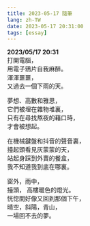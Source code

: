```yaml
---
title: 2023-05-17 隨筆
lang: zh-TW
date: 2023-05-17 20:31:00
tags: [essay]
---
```

**2023/05/17 20:31**  
打開電腦，  
用電子鴉片自我麻醉。  
渾渾噩噩，  
又過去一個下雨的天。  

夢想、高數和雅思，  
它們被埋在雜物堆裏，  
只有在尋找熬夜的藉口時，  
才會被想起。

在機械鍵盤和抖音的聲音裏，  
擡起頭看見灰蒙蒙的天，  
站起身踩到外賣的餐盒，  
我不知道我到底在哪裏。  

窗外，雨中，  
擡頭，
高樓暖色的燈光。  
恍惚間好像又回到那個下午，  
晴空，斜陽，青山，  
一場回不去的夢。  
